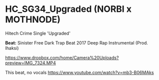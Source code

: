# HC_SG34_Upgraded (NORBI x MOTHNODE)
Hitech Crime Single 'Upgraded'

**Beat:** Sinister Free Dark Trap Beat 2017 Deep Rap Instrumental (Prod. Ihaksi)

https://www.dropbox.com/home/Camera%20Uploads?preview=IMG_7324.MP4

This beat, no vocals
https://www.youtube.com/watch?v=mb3-B06MAks
